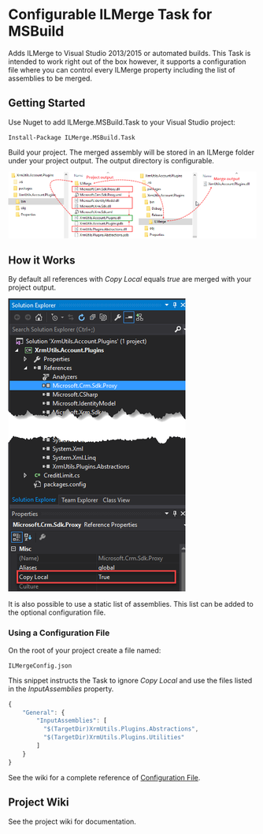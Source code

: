 Configurable ILMerge Task for MSBuild
=====================================

Adds ILMerge to Visual Studio 2013/2015 or automated builds. This Task is intended to work right out of the box however, it supports a configuration file where you can control every ILMerge property including the list of assemblies to be merged.

Getting Started
---------------

Use Nuget to add ILMerge.MSBuild.Task to your Visual Studio project:

```
Install-Package ILMerge.MSBuild.Task
```

Build your project. The merged assembly will be stored in an ILMerge folder under your project output.
The output directory is configurable.

![Project To Merge Output](Images/project_to_merge_output.png)

How it Works
------------

By default all references with *Copy Local* equals *true* are merged with your project output.

![Copy Local Property](Images/copy_local_property.png)

It is also possible to use a static list of assemblies.
This list can be added to the optional configuration file.

### Using a Configuration File

On the root of your project create a file named:

```
ILMergeConfig.json
```

This snippet instructs the Task to ignore *Copy Local* and use the files listed in the *InputAssemblies* property.

```javascript
{
	"General": {
		"InputAssemblies": [
		  "$(TargetDir)XrmUtils.Plugins.Abstractions", 
		  "$(TargetDir)XrmUtils.Plugins.Utilities" 
		]
	}
}
```

See the wiki for a complete reference of [Configuration File](https://github.com/emerbrito/ILMerge-MSBuild-Task/wiki/Config-File).

Project Wiki
------------

See the project wiki for documentation.
